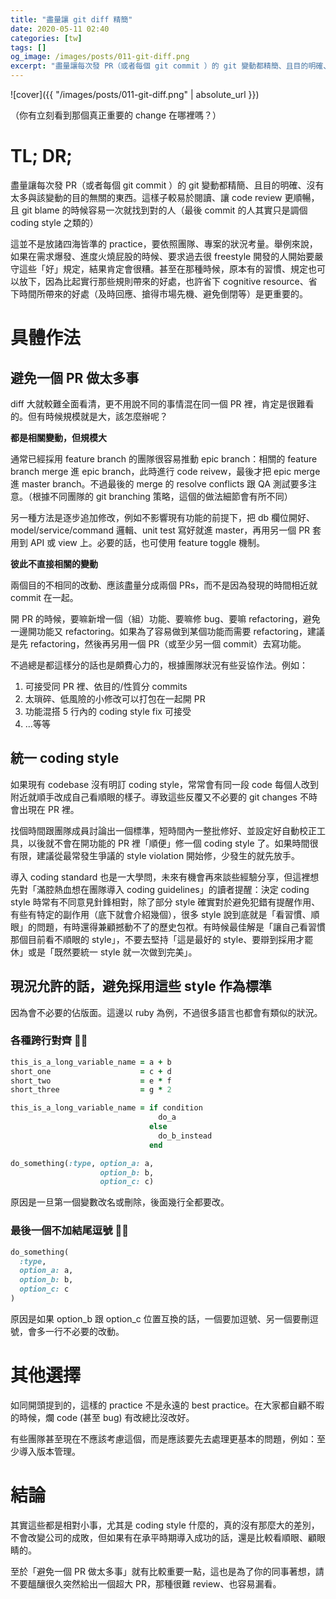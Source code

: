```yaml
---
title: "盡量讓 git diff 精簡"
date: 2020-05-11 02:40
categories: [tw]
tags: []
og_image: /images/posts/011-git-diff.png
excerpt: "盡量讓每次發 PR（或者每個 git commit ）的 git 變動都精簡、且目的明確、沒有太多與該變動的目的無關的東西。這樣子較易於閱讀、讓 code review 更順暢，且 git blame 的時候容易一次就找到對的人"
---
```


![cover]({{ "/images/posts/011-git-diff.png" | absolute_url }})

（你有立刻看到那個真正重要的 change 在哪裡嗎？）

# TL; DR;

盡量讓每次發 PR（或者每個 git commit ）的 git 變動都精簡、且目的明確、沒有太多與該變動的目的無關的東西。這樣子較易於閱讀、讓 code review 更順暢，且 git blame 的時候容易一次就找到對的人（最後 commit 的人其實只是調個 coding style 之類的）

這並不是放諸四海皆準的 practice，要依照團隊、專案的狀況考量。舉例來說，如果在需求爆發、進度火燒屁股的時候、要求過去很 freestyle 開發的人開始要嚴守這些「好」規定，結果肯定會很糟。甚至在那種時候，原本有的習慣、規定也可以放下，因為比起實行那些規則帶來的好處，也許省下 cognitive resource、省下時間所帶來的好處（及時回應、搶得市場先機、避免倒閉等）是更重要的。

# 具體作法

## 避免一個 PR 做太多事

diff 大就較難全面看清，更不用說不同的事情混在同一個 PR 裡，肯定是很難看的。但有時候規模就是大，該怎麼辦呢？

**都是相關變動，但規模大**

通常已經採用 feature branch 的團隊很容易推動 epic branch：相關的 feature branch merge 進 epic branch，此時進行 code reivew，最後才把 epic merge 進 master branch。不過最後的 merge 的 resolve conflicts 跟 QA 測試要多注意。（根據不同團隊的 git branching 策略，這個的做法細節會有所不同）

另一種方法是逐步追加修改，例如不影響現有功能的前提下，把 db 欄位開好、model/service/command 邏輯、unit test 寫好就進 master，再用另一個 PR 套用到 API 或 view 上。必要的話，也可使用 feature toggle 機制。

**彼此不直接相關的變動**

兩個目的不相同的改動、應該盡量分成兩個 PRs，而不是因為發現的時間相近就 commit 在一起。

開 PR 的時候，要嘛新增一個（組）功能、要嘛修 bug、要嘛 refactoring，避免一邊開功能又 refactoring。如果為了容易做到某個功能而需要 refactoring，建議是先 refactoring，然後再另用一個 PR（或至少另一個 commit）去寫功能。

不過總是都這樣分的話也是頗費心力的，根據團隊狀況有些妥協作法。例如：

1. 可接受同 PR 裡、依目的/性質分 commits
2. 太瑣碎、低風險的小修改可以打包在一起開 PR
3. 功能混搭 5 行內的 coding style fix 可接受
4. ...等等

## 統一 coding style

如果現有 codebase 沒有明訂 coding style，常常會有同一段 code 每個人改到附近就順手改成自己看順眼的樣子。導致這些反覆又不必要的 git changes 不時會出現在 PR 裡。

找個時間跟團隊成員討論出一個標準，短時間內一整批修好、並設定好自動校正工具，以後就不會在開功能的 PR 裡「順便」修一個 coding style 了。如果時間很有限，建議從最常發生爭議的 style violation 開始修，少發生的就先放手。

導入 coding standard 也是一大學問，未來有機會再來談些經驗分享，但這裡想先對「滿腔熱血想在團隊導入 coding guidelines」的讀者提醒：決定 coding style 時常有不同意見針鋒相對，除了部分 style 確實對於避免犯錯有提醒作用、有些有特定的副作用（底下就會介紹幾個），很多 style 說到底就是「看習慣、順眼」的問題，有時還得兼顧撼動不了的歷史包袱。有時候最佳解是「讓自己看習慣那個目前看不順眼的 style」，不要去堅持「這是最好的 style、要辯到採用才罷休」或是「既然要統一 style 就一次做到完美」。

## 現況允許的話，避免採用這些 style 作為標準

因為會不必要的佔版面。這邊以 ruby 為例，不過很多語言也都會有類似的狀況。

### 各種跨行對齊 🙅‍♂️

```rb
this_is_a_long_variable_name = a + b
short_one                    = c + d
short_two                    = e * f
short_three                  = g * 2

this_is_a_long_variable_name = if condition
                                 do_a
                               else
                                 do_b_instead
                               end

do_something(:type, option_a: a,
                    option_b: b,
                    option_c: c)
```

原因是一旦第一個變數改名或刪除，後面幾行全都要改。

### 最後一個不加結尾逗號 🙅‍♂️

```rb
do_something(
  :type,
  option_a: a,
  option_b: b,
  option_c: c
)
```

原因是如果 option_b 跟 option_c 位置互換的話，一個要加逗號、另一個要刪逗號，會多一行不必要的改動。

# 其他選擇

如同開頭提到的，這樣的 practice 不是永遠的 best practice。在大家都自顧不暇的時候，爛 code (甚至 bug) 有改總比沒改好。

有些團隊甚至現在不應該考慮這個，而是應該要先去處理更基本的問題，例如：至少導入版本管理。

# 結論

其實這些都是相對小事，尤其是 coding style 什麼的，真的沒有那麼大的差別，不會改變公司的成敗，但如果有在承平時期導入成功的話，還是比較看順眼、顧眼睛的。

至於「避免一個 PR 做太多事」就有比較重要一點，這也是為了你的同事著想，請不要醞釀很久突然給出一個超大 PR，那種很難 review、也容易漏看。
